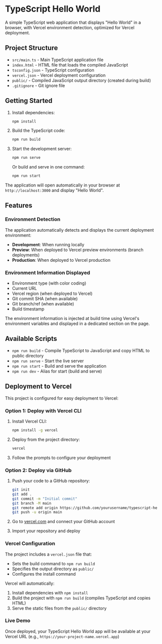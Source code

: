 # TypeScript Hello World

A simple TypeScript web application that displays "Hello World" in a browser, with Vercel environment detection, optimized for Vercel deployment.

## Project Structure

- `src/main.ts` - Main TypeScript application file
- `index.html` - HTML file that loads the compiled JavaScript
- `tsconfig.json` - TypeScript configuration
- `vercel.json` - Vercel deployment configuration
- `public/` - Compiled JavaScript output directory (created during build)
- `.gitignore` - Git ignore file

## Getting Started

1. Install dependencies:
   ```bash
   npm install
   ```

2. Build the TypeScript code:
   ```bash
   npm run build
   ```

3. Start the development server:
   ```bash
   npm run serve
   ```

   Or build and serve in one command:
   ```bash
   npm run start
   ```

The application will open automatically in your browser at `http://localhost:3000` and display "Hello World".

## Features

### Environment Detection

The application automatically detects and displays the current deployment environment:

- **Development**: When running locally
- **Preview**: When deployed to Vercel preview environments (branch deployments)
- **Production**: When deployed to Vercel production

### Environment Information Displayed

- Environment type (with color coding)
- Current URL
- Vercel region (when deployed to Vercel)
- Git commit SHA (when available)
- Git branch/ref (when available)
- Build timestamp

The environment information is injected at build time using Vercel's environment variables and displayed in a dedicated section on the page.

## Available Scripts

- `npm run build` - Compile TypeScript to JavaScript and copy HTML to public directory
- `npm run serve` - Start the live server
- `npm run start` - Build and serve the application
- `npm run dev` - Alias for start (build and serve)

## Deployment to Vercel

This project is configured for easy deployment to Vercel:

### Option 1: Deploy with Vercel CLI

1. Install Vercel CLI:
   ```bash
   npm install -g vercel
   ```

2. Deploy from the project directory:
   ```bash
   vercel
   ```

3. Follow the prompts to configure your deployment

### Option 2: Deploy via GitHub

1. Push your code to a GitHub repository:
   ```bash
   git init
   git add .
   git commit -m "Initial commit"
   git branch -M main
   git remote add origin https://github.com/yourusername/typescript-hello-world.git
   git push -u origin main
   ```

2. Go to [vercel.com](https://vercel.com) and connect your GitHub account

3. Import your repository and deploy

### Vercel Configuration

The project includes a `vercel.json` file that:
- Sets the build command to `npm run build`
- Specifies the output directory as `public/`
- Configures the install command

Vercel will automatically:
1. Install dependencies with `npm install`
2. Build the project with `npm run build` (compiles TypeScript and copies HTML)
3. Serve the static files from the `public/` directory

### Live Demo

Once deployed, your TypeScript Hello World app will be available at your Vercel URL (e.g., `https://your-project-name.vercel.app`)
